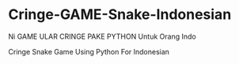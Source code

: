 # Cringe-GAME-Snake-Indonesian
Ni GAME ULAR CRINGE PAKE PYTHON
Untuk Orang Indo

Cringe Snake Game
Using Python For Indonesian
